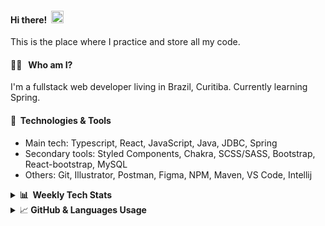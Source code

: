 #### Hi there!&nbsp;&nbsp;<img src="https://media.giphy.com/media/hvRJCLFzcasrR4ia7z/giphy.gif" width="20px">
This is the place where I practice and store all my code.

#### 👨‍💻 &nbsp;&nbsp;Who am I?
I'm a fullstack web developer living in Brazil, Curitiba. Currently learning Spring.

#### 🔧&nbsp;&nbsp;Technologies & Tools
- Main tech: Typescript, React, JavaScript, Java, JDBC, Spring </br>
- Secondary tools: Styled Components, Chakra, SCSS/SASS, Bootstrap, React-bootstrap, MySQL </br>
- Others: Git, Illustrator, Postman, Figma, NPM, Maven, VS Code, Intellij </br> 


<details>
  <summary><b> 📊&nbsp;&nbsp;Weekly Tech Stats</b></summary>
<!--START_SECTION:waka-->

```text
Java             28 hrs 19 mins  █████████████▒░░░░░░░░░░░   53.94 %
TypeScript       18 hrs 53 mins  █████████░░░░░░░░░░░░░░░░   35.99 %
C++              4 hrs 4 mins    ██░░░░░░░░░░░░░░░░░░░░░░░   07.77 %
Properties       22 mins         ▒░░░░░░░░░░░░░░░░░░░░░░░░   00.73 %
XML              11 mins         ░░░░░░░░░░░░░░░░░░░░░░░░░   00.37 %
HTML             10 mins         ░░░░░░░░░░░░░░░░░░░░░░░░░   00.32 %
```

<!--END_SECTION:waka-->
</details>

<details>
  <summary>&#x1f4c8;<b> GitHub & Languages Usage</b></summary>
[![Top Langs](https://github-readme-stats.vercel.app/api/top-langs/?username=gxlpes)](https://github.com/anuraghazra/github-readme-stats)
 </details>
